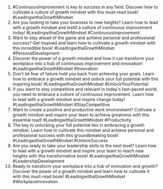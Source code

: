 1. #ContinuousImprovement is key to success in any field. Discover how to cultivate a culture of growth mindset with this must-read book! #LeadingwithaGrowthMindset
2. Are you looking to take your business to new heights? Learn how to lead with a growth mindset and instill a culture of continuous improvement today! #LeadingwithaGrowthMindset #ContinuousImprovement
3. Want to stay ahead of the game and achieve personal and professional success? Get inspired and learn how to cultivate a growth mindset with this incredible book! #LeadingwithaGrowthMindset #PersonalDevelopment
4. Discover the power of a growth mindset and how it can transform your workplace into a hub of continuous improvement and innovation! #LeadingwithaGrowthMindset #Innovation
5. Don't let fear of failure hold you back from achieving your goals. Learn how to embrace a growth mindset and unlock your full potential with this inspiring book! #LeadingwithaGrowthMindset #UnlockYourPotential
6. If you want to stay competitive and relevant in today's fast-paced world, you need to embrace a culture of continuous improvement. Learn how to lead with a growth mindset and inspire change today! #LeadingwithaGrowthMindset #StayCompetitive
7. Want to create a positive and productive work environment? Cultivate a growth mindset and inspire your team to achieve greatness with this essential read! #LeadingwithaGrowthMindset #Productivity
8. The key to unlocking your full potential lies in embracing a growth mindset. Learn how to cultivate this mindset and achieve personal and professional success with this groundbreaking book! #LeadingwithaGrowthMindset #UnlockSuccess
9. Are you ready to take your leadership skills to the next level? Learn how to lead with a growth mindset and inspire your team to reach new heights with this transformative book! #LeadingwithaGrowthMindset #LeadershipDevelopment
10. Ready to transform your workplace into a hub of innovation and growth? Discover the power of a growth mindset and learn how to cultivate it with this must-read book! #LeadingwithaGrowthMindset #WorkplaceInnovation
